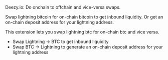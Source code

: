 Deezy.io: Do onchain to offchain and vice-versa swaps.

Swap lightning bitcoin for on-chain bitcoin to get inbound liquidity. Or get an on-chain deposit address for your lightning address.

This extension lets you swap lightning btc for on-chain btc and vice versa.

* Swap Lightning -> BTC to get inbound liquidity
* Swap BTC -> Lightning to generate an on-chain deposit address for your lightning address